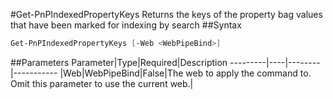 #Get-PnPIndexedPropertyKeys
Returns the keys of the property bag values that have been marked for indexing by search
##Syntax
```powershell
Get-PnPIndexedPropertyKeys [-Web <WebPipeBind>]
```


##Parameters
Parameter|Type|Required|Description
---------|----|--------|-----------
|Web|WebPipeBind|False|The web to apply the command to. Omit this parameter to use the current web.|
